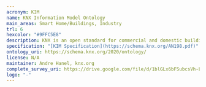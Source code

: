 ```yaml
--- 
acronym: KIM
name: KNX Information Model Ontology
main_areas: Smart Home/Buildings, Industry
trl: 6
hexcolor: "#9FFC5E8"
description: KNX is an open standard for commercial and domestic building automation. The KNX Information Model Ontology has been designed by KNX Association to allow expressing product and installation data in a well defined ontology.
specification: "[KIM Specification](https://schema.knx.org/AN198.pdf)"
ontology_uri: https://schema.knx.org/2020/ontology/
license: N/A
maintainer: Andre Hanel, knx.org
complete_survey_uri: https://drive.google.com/file/d/1blGLx6bFSubcsVh-Lldm_fuCW3Ss1V61/view
logo: "-"
--- 
```

